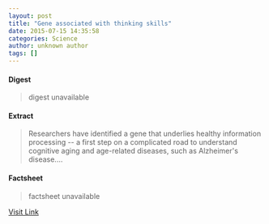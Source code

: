 ```yaml
---
layout: post
title: "Gene associated with thinking skills"
date: 2015-07-15 14:35:58
categories: Science
author: unknown author
tags: []
---
```



#### Digest
>digest unavailable

#### Extract
>Researchers have identified a gene that underlies healthy information processing -- a first step on a complicated road to understand cognitive aging and age-related diseases, such as Alzheimer's disease....

#### Factsheet
>factsheet unavailable

[Visit Link](http://www.sciencedaily.com/releases/2015/07/150715103558.htm)


